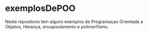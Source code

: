 # exemplosDePOO

Neste repositorio tem alguns exemplos de Programaçao Orientada a Objetos, 
Herança, encapsulamento e polimorfismo.

